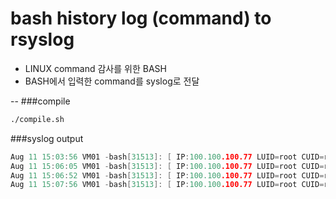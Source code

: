 # bash history log (command) to rsyslog

- LINUX command 감사를 위한 BASH
- BASH에서 입력한 command를 syslog로 전달


--
###compile

```bash
./compile.sh
```


###syslog output


```c
Aug 11 15:03:56 VM01 -bash[31513]: [ IP:100.100.100.77 LUID=root CUID=root TTY:/dev/pts/0 CWD:/usr/local/src/bash-4.4 ] vi bashhist.c
Aug 11 15:06:05 VM01 -bash[31513]: [ IP:100.100.100.77 LUID=root CUID=root TTY:/dev/pts/0 CWD:/usr/local/src/bash-4.4 ] ls
Aug 11 15:06:52 VM01 -bash[31513]: [ IP:100.100.100.77 LUID=root CUID=root TTY:/dev/pts/0 CWD:/usr/local/src/bash-4.4 ] cat /etc/rsyslog.conf
Aug 11 15:07:56 VM01 -bash[31513]: [ IP:100.100.100.77 LUID=root CUID=root TTY:/dev/pts/0 CWD:/usr/local/src/bash-4.4 ] ls
```
